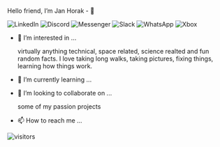 Hello friend, I’m Jan Horak - 👋

![LinkedIn](https://img.shields.io/badge/linkedin-%230077B5.svg?style=for-the-badge&logo=linkedin&logoColor=white)
![Discord](https://img.shields.io/badge/%3CServer%3E-%237289DA.svg?style=for-the-badge&logo=discord&logoColor=white)
![Messenger](https://img.shields.io/badge/Messenger-00B2FF?style=for-the-badge&logo=messenger&logoColor=white)
![Slack](https://img.shields.io/badge/Slack-4A154B?style=for-the-badge&logo=slack&logoColor=white)
![WhatsApp](https://img.shields.io/badge/WhatsApp-25D366?style=for-the-badge&logo=whatsapp&logoColor=white)
![Xbox](https://img.shields.io/badge/<handle>-%23107C10.svg?style=for-the-badge&logo=Xbox&logoColor=white)


- 👀 I’m interested in ...

  virtually anything technical, space related, science realted and fun random facts. I love taking long walks, taking pictures, fixing things, learning how things work.
- 🌱 I’m currently learning ...

- 💞️ I’m looking to collaborate on ...

  some of my passion projects
  
- 📫 How to reach me ...


![visitors](https://visitor-badge.deta.dev/badge?page_id=MrJanHorak&left_color=red&right_color=green)

<!---
MrJanHorak/MrJanHorak is a ✨ special ✨ repository because its `README.md` (this file) appears on your GitHub profile.
You can click the Preview link to take a look at your changes.
--->
